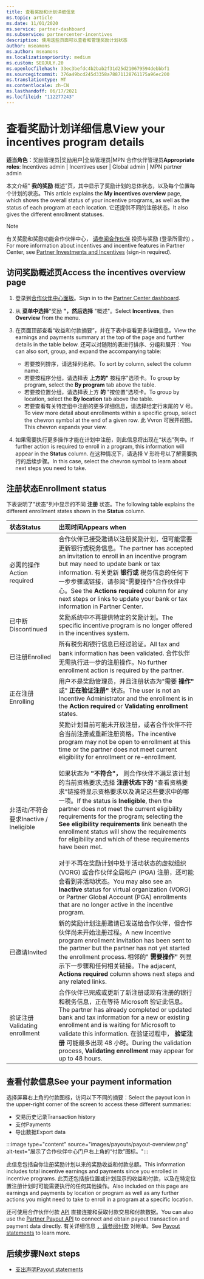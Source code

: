 ```yaml
---
title: 查看奖励和计划详细信息
ms.topic: article
ms.date: 11/01/2020
ms.service: partner-dashboard
ms.subservice: partnercenter-incentives
description: 使用这些页面可以查看和管理奖励计划状态
author: mseamons
ms.author: mseamons
ms.localizationpriority: medium
ms.custom: SEOJULY.20
ms.openlocfilehash: 33ec3befdc4b2bab2f31d25d210679594debbbf1
ms.sourcegitcommit: 376a49bcd245d3358a78871128761175a96ec200
ms.translationtype: MT
ms.contentlocale: zh-CN
ms.lasthandoff: 06/17/2021
ms.locfileid: "112277243"
---
```

# <a name="view-your-incentives-program-details"></a><span data-ttu-id="54410-103">查看奖励计划详细信息</span><span class="sxs-lookup"><span data-stu-id="54410-103">View your incentives program details</span></span>

<span data-ttu-id="54410-104">**适当角色**：奖励管理员|奖励用户|全局管理员|MPN 合作伙伴管理员</span><span class="sxs-lookup"><span data-stu-id="54410-104">**Appropriate roles**: Incentives admin | Incentives user | Global admin | MPN partner admin</span></span>

<span data-ttu-id="54410-105">本文介绍" **我的奖励** 概述"页，其中显示了奖励计划的总体状态，以及每个位置每个计划的状态。</span><span class="sxs-lookup"><span data-stu-id="54410-105">This article explains the **My incentives overview** page, which shows the overall status of your incentive programs, as well as the status of each program at each location.</span></span> <span data-ttu-id="54410-106">它还提供不同的注册状态。</span><span class="sxs-lookup"><span data-stu-id="54410-106">It also gives the different enrollment statuses.</span></span>

>[!NOTE]
><span data-ttu-id="54410-107">有关奖励和奖励功能合作伙伴中心， [请参阅合作伙伴](https://partner.microsoft.com/membership/partner-incentives) 投资与奖励 (登录所需的) 。</span><span class="sxs-lookup"><span data-stu-id="54410-107">For more information about incentives and incentive features in Partner Center, see [Partner Investments and Incentives](https://partner.microsoft.com/membership/partner-incentives) (sign-in required).</span></span>

## <a name="access-the-incentives-overview-page"></a><span data-ttu-id="54410-108">访问奖励概述页</span><span class="sxs-lookup"><span data-stu-id="54410-108">Access the incentives overview page</span></span>

1. <span data-ttu-id="54410-109">登录到[合作伙伴中心面板](https://partner.microsoft.com/dashboard)。</span><span class="sxs-lookup"><span data-stu-id="54410-109">Sign in to the [Partner Center dashboard](https://partner.microsoft.com/dashboard).</span></span>
1. <span data-ttu-id="54410-110">从 **菜单中选择**"奖励 **"，然后选择** "概述"。</span><span class="sxs-lookup"><span data-stu-id="54410-110">Select **Incentives**, then **Overview** from the menu.</span></span>
1. <span data-ttu-id="54410-111">在页面顶部查看“收益和付款摘要”，并在下表中查看更多详细信息。</span><span class="sxs-lookup"><span data-stu-id="54410-111">View the earnings and payments summary at the top of the page and further details in the table below.</span></span> <span data-ttu-id="54410-112">还可以对随附的表进行排序、分组和展开：</span><span class="sxs-lookup"><span data-stu-id="54410-112">You can also sort, group, and expand the accompanying table:</span></span>

   - <span data-ttu-id="54410-113">若要按列排序，请选择列名称。</span><span class="sxs-lookup"><span data-stu-id="54410-113">To sort by column, select the column name.</span></span>
   - <span data-ttu-id="54410-114">若要按程序分组，请选择表 **上方的"** 按程序"选项卡。</span><span class="sxs-lookup"><span data-stu-id="54410-114">To group by program, select the **By program** tab above the table.</span></span>
   - <span data-ttu-id="54410-115">若要按位置分组，请选择表上方 **的** "按位置"选项卡。</span><span class="sxs-lookup"><span data-stu-id="54410-115">To group by location, select the **By location** tab above the table.</span></span>
   - <span data-ttu-id="54410-116">若要查看有关特定组中注册的更多详细信息，请选择给定行末尾的 V 号。</span><span class="sxs-lookup"><span data-stu-id="54410-116">To view more detail about enrollments within a specific group, select the chevron symbol at the end of a given row.</span></span> <span data-ttu-id="54410-117">此 Vvron 可展开视图。</span><span class="sxs-lookup"><span data-stu-id="54410-117">This chevron expands your view.</span></span>
1. <span data-ttu-id="54410-118">如果需要执行更多操作才能在计划中注册，则此信息将出现在“状态”列中。</span><span class="sxs-lookup"><span data-stu-id="54410-118">If further action is required to enroll in a program, this information will appear in the **Status** column.</span></span> <span data-ttu-id="54410-119">在这种情况下，请选择 V 形符号以了解需要执行的后续步骤。</span><span class="sxs-lookup"><span data-stu-id="54410-119">In this case, select the chevron symbol to learn about next steps you need to take.</span></span>

## <a name="enrollment-status"></a><span data-ttu-id="54410-120">注册状态</span><span class="sxs-lookup"><span data-stu-id="54410-120">Enrollment status</span></span>

<span data-ttu-id="54410-121">下表说明了"状态"列中显示的不同 **注册** 状态。</span><span class="sxs-lookup"><span data-stu-id="54410-121">The following table explains the different enrollment states shown in the **Status** column.</span></span>

| <span data-ttu-id="54410-122">**状态**</span><span class="sxs-lookup"><span data-stu-id="54410-122">**Status**</span></span>         | <span data-ttu-id="54410-123">**出现时间**</span><span class="sxs-lookup"><span data-stu-id="54410-123">**Appears when**</span></span> |
|:------------------------------------|:------------------|
| <span data-ttu-id="54410-124">必需的操作</span><span class="sxs-lookup"><span data-stu-id="54410-124">Action required</span></span>  | <span data-ttu-id="54410-125">合作伙伴已接受邀请以注册奖励计划，但可能需要更新银行或税务信息。</span><span class="sxs-lookup"><span data-stu-id="54410-125">The partner has accepted an invitation to enroll in an incentive program but may need to update bank or tax information.</span></span> <span data-ttu-id="54410-126">有关更新 **银行或** 税务信息的任何下一步步骤或链接，请参阅"需要操作"合作伙伴中心。</span><span class="sxs-lookup"><span data-stu-id="54410-126">See the **Actions required** column for any next steps or links to update your bank or tax information in Partner Center.</span></span> |
| <span data-ttu-id="54410-127">已中断</span><span class="sxs-lookup"><span data-stu-id="54410-127">Discontinued</span></span>  | <span data-ttu-id="54410-128">奖励系统中不再提供特定的奖励计划。</span><span class="sxs-lookup"><span data-stu-id="54410-128">The specific incentive program is no longer offered in the incentives system.</span></span> |
| <span data-ttu-id="54410-129">已注册</span><span class="sxs-lookup"><span data-stu-id="54410-129">Enrolled</span></span>  | <span data-ttu-id="54410-130">所有税务和银行信息已经过验证。</span><span class="sxs-lookup"><span data-stu-id="54410-130">All tax and bank information has been validated.</span></span> <span data-ttu-id="54410-131">合作伙伴无需执行进一步的注册操作。</span><span class="sxs-lookup"><span data-stu-id="54410-131">No further enrollment action is required by the partner.</span></span> |
| <span data-ttu-id="54410-132">正在注册</span><span class="sxs-lookup"><span data-stu-id="54410-132">Enrolling</span></span>  | <span data-ttu-id="54410-133">用户不是奖励管理员，并且注册状态为"需要 **操作"** 或" **正在验证注册"** 状态。</span><span class="sxs-lookup"><span data-stu-id="54410-133">The user is not an Incentive Administrator and the enrollment is in the **Action required** or **Validating enrollment** states.</span></span>|
| <span data-ttu-id="54410-134">非活动/不符合要求</span><span class="sxs-lookup"><span data-stu-id="54410-134">Inactive / Ineligible</span></span> | <span data-ttu-id="54410-135">奖励计划目前可能未开放注册，或者合作伙伴不符合当前注册或重新注册资格。</span><span class="sxs-lookup"><span data-stu-id="54410-135">The incentive program may not be open to enrollment at this time or the partner does not meet current eligibility for enrollment or re-enrollment.</span></span> <br><br> <span data-ttu-id="54410-136">如果状态为 **"不符合"，** 则合作伙伴不满足该计划的当前资格要求;选择 **注册状态下的** "查看资格要求"链接将显示资格要求以及满足这些要求中的哪一项。</span><span class="sxs-lookup"><span data-stu-id="54410-136">If the status is **Ineligible**, then the partner does not meet the current eligibility requirements for the program; selecting the **See eligibility requirements** link beneath the enrollment status will show the requirements for eligibility and which of these requirements have been met.</span></span> <br><br> <span data-ttu-id="54410-137">对于不再在奖励计划中处于活动状态的虚拟组织 (VORG) 或合作伙伴全局帐户 (PGA) 注册，还可能会看到非活动状态。</span><span class="sxs-lookup"><span data-stu-id="54410-137">You may also see an **Inactive** status for virtual organization (VORG) or Partner Global Account (PGA) enrollments that are no longer active in the incentive program.</span></span>  |
| <span data-ttu-id="54410-138">已邀请</span><span class="sxs-lookup"><span data-stu-id="54410-138">Invited</span></span>  | <span data-ttu-id="54410-139">新的奖励计划注册邀请已发送给合作伙伴，但合作伙伴尚未开始注册过程。</span><span class="sxs-lookup"><span data-stu-id="54410-139">A new incentive program enrollment invitation has been sent to the partner but the partner has not yet started the enrollment process.</span></span> <span data-ttu-id="54410-140">相邻的" **需要操作"** 列显示下一步骤和任何相关链接。</span><span class="sxs-lookup"><span data-stu-id="54410-140">The adjacent, **Actions required** column shows next steps and any related links.</span></span>  |
| <span data-ttu-id="54410-141">验证注册</span><span class="sxs-lookup"><span data-stu-id="54410-141">Validating enrollment</span></span>  | <span data-ttu-id="54410-142">合作伙伴已完成或更新了新注册或现有注册的银行和税务信息，正在等待 Microsoft 验证此信息。</span><span class="sxs-lookup"><span data-stu-id="54410-142">The partner has already completed or updated bank and tax information for a new or existing enrollment and is waiting for Microsoft to validate this information.</span></span> <span data-ttu-id="54410-143">在验证过程中， **验证注册** 可能最多出现 48 小时。</span><span class="sxs-lookup"><span data-stu-id="54410-143">During the validation process, **Validating enrollment** may appear for up to 48 hours.</span></span>  |

## <a name="see-your-payment-information"></a><span data-ttu-id="54410-144">查看付款信息</span><span class="sxs-lookup"><span data-stu-id="54410-144">See your payment information</span></span>

<span data-ttu-id="54410-145">选择屏幕右上角的付款图标，访问以下不同的摘要：</span><span class="sxs-lookup"><span data-stu-id="54410-145">Select the payout icon in the upper-right corner of the screen to access these different summaries:</span></span>

- <span data-ttu-id="54410-146">交易历史记录</span><span class="sxs-lookup"><span data-stu-id="54410-146">Transaction history</span></span>
- <span data-ttu-id="54410-147">支付</span><span class="sxs-lookup"><span data-stu-id="54410-147">Payments</span></span>
- <span data-ttu-id="54410-148">导出数据</span><span class="sxs-lookup"><span data-stu-id="54410-148">Export data</span></span>

:::image type="content" source="images/payouts/payout-overview.png" alt-text="展示了合作伙伴中心门户右上角的“付款”图标。":::

<span data-ttu-id="54410-150">此信息包括自你注册奖励计划以来的奖励收益和付款总额。</span><span class="sxs-lookup"><span data-stu-id="54410-150">This information includes total incentive earnings and payments since you enrolled in incentive programs.</span></span> <span data-ttu-id="54410-151">此页还包括按位置或计划显示的收益和付款，以及在特定位置注册计划时可能需要执行的任何其他操作。</span><span class="sxs-lookup"><span data-stu-id="54410-151">Also included on this page are earnings and payments by location or program as well as any further actions you might need to take to enroll in a program at a specific location.</span></span> 

<span data-ttu-id="54410-152">还可使用合作伙伴付款 [API](https://apidocs.microsoft.com/services/partnerpayouts) 直接连接和获取付款交易和付款数据。</span><span class="sxs-lookup"><span data-stu-id="54410-152">You can also use the [Partner Payout API](https://apidocs.microsoft.com/services/partnerpayouts) to connect and obtain payout transaction and payment data directly.</span></span> <span data-ttu-id="54410-153">有关详细信息 [，请参阅付款](payout-statement.md) 对帐单。</span><span class="sxs-lookup"><span data-stu-id="54410-153">See [Payout statements](payout-statement.md) to learn more.</span></span>

## <a name="next-steps"></a><span data-ttu-id="54410-154">后续步骤</span><span class="sxs-lookup"><span data-stu-id="54410-154">Next steps</span></span>

- [<span data-ttu-id="54410-155">支出声明</span><span class="sxs-lookup"><span data-stu-id="54410-155">Payout statements</span></span>](payout-statement.md)
